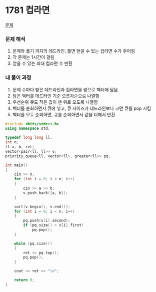 # 1781 컵라면

[문제](https://www.acmicpc.net/problem/1781)

### 문제 해석

1. 문제와 풀기 까지의 데드라인, 풀면 얻을 수 있는 컵라면 수가 주어짐
2. 각 문제는 1시간이 걸림
3. 얻을 수 있는 최대 컵라면 수 반환

### 내 풀이 과정

1. 문제 수마다 받은 데드라인과 컵라면을 쌍으로 벡터에 담음
2. 담은 벡터를 데드라인 기준 오름차순으로 나열함
3. 우선순위 큐도 작은 값이 맨 위로 오도록 나열함
4. 벡터를 순회하면서 큐에 넣고, 큐 사이즈가 데드라인보다 크면 큐를 pop 시킴
5. 벡터를 모두 순회하면, 큐를 순회하면서 값을 더해서 반환

```c++
#include <bits/stdc++.h>
using namespace std;

typedef long long ll;
int n;
ll a, b, ret;
vector<pair<ll, ll>> v;
priority_queue<ll, vector<ll>, greater<ll>> pq;

int main()
{
    cin >> n;
    for (int i = 0; i < n; i++)
    {
        cin >> a >> b;
        v.push_back({a, b});
    }

    sort(v.begin(), v.end());
    for (int i = 0; i < n; i++)
    {
        pq.push(v[i].second);
        if (pq.size() > v[i].first)
            pq.pop();
    }

    while (pq.size())
    {
        ret += pq.top();
        pq.pop();
    }

    cout << ret << "\n";

    return 0;
}
```
